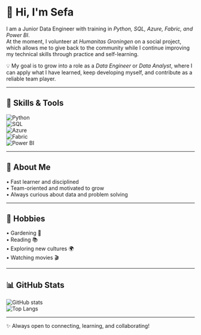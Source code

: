 # 👋 Hi, I'm Sefa  

I am a Junior Data Engineer with training in *Python, SQL, Azure, Fabric, and Power BI*.  
At the moment, I volunteer at *Humanitas Groningen* on a social project, which allows me to give back to the community while I continue improving my technical skills through practice and self-learning.  

💡 My goal is to grow into a role as a *Data Engineer* or *Data Analyst*, where I can apply what I have learned, keep developing myself, and contribute as a reliable team player.  

---

## 🔧 Skills & Tools  

![Python](https://img.shields.io/badge/Python-3776AB?style=for-the-badge&logo=python&logoColor=white)  
![SQL](https://img.shields.io/badge/SQL-4479A1?style=for-the-badge&logo=postgresql&logoColor=white)  
![Azure](https://img.shields.io/badge/Microsoft_Azure-0078D4?style=for-the-badge&logo=microsoftazure&logoColor=white)  
![Fabric](https://img.shields.io/badge/Fabric-0078D4?style=for-the-badge&logo=microsoft&logoColor=white)  
![Power BI](https://img.shields.io/badge/Power%20BI-F2C811?style=for-the-badge&logo=powerbi&logoColor=black)  

---

## 🌱 About Me  
•⁠  ⁠Fast learner and disciplined  
•⁠  ⁠Team-oriented and motivated to grow  
•⁠  ⁠Always curious about data and problem solving  

---

## 🎯 Hobbies  
•⁠  ⁠Gardening 🌱  
•⁠  ⁠Reading 📚  
•⁠  ⁠Exploring new cultures 🌍  
•⁠  ⁠Watching movies 🎬  

---

## 📊 GitHub Stats  

![GitHub stats](https://github-readme-stats.vercel.app/api?username=sefa1972&show_icons=true&theme=radical)  
![Top Langs](https://github-readme-stats.vercel.app/api/top-langs/?username=sefa1972&layout=compact&theme=radical)  

---

✨ Always open to connecting, learning, and collaborating!
